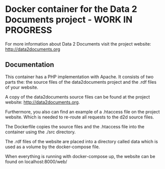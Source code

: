 # Docker container for the Data 2 Documents project - WORK IN PROGRESS

For more information about Data 2 Documents visit the project website: http://data2documents.org

## Documentation

This container has a PHP implementation with Apache. It consists of two parts the: the source files of the data2documents project and the .rdf files of your website.

A copy of the data2documents source files can be found at the project website: http://data2documents.org.

Furthermore, you also can find an example of a .htaccess file on the project website. Which is needed to re-route all requests to the d2d source files.

The Dockerfile copies the source files and the .htaccess file into the container using the ./src directory.

The .rdf files of the website are placed into a directory called data which is used as a volume by the docker-compose file.

When everything is running with docker-compose up, the website can be found on localhost:8000/web/
